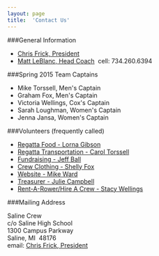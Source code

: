 ```yaml
---
layout: page
title:  'Contact Us'
---
```

###General Information

  - [Chris Frick, President](mailto:christopherdfrick@gmail.com)
  - [Matt LeBlanc, Head Coach](mailto:boatrepair@comcast.net)  cell: 734.260.6394 


###Spring 2015 Team Captains

  - Mike Torssell, Men's Captain
  - Graham Fox, Men's Captain
  - Victoria Wellings, Cox's Captain  
  - Sarah Loughman, Women's Captain
  - Jenna Jansa, Women's Captain


###Volunteers (frequently called)

  -  [Regatta Food - Lorna Gibson](mailto:lornasgibson@yahoo.com)   
  -  [Regatta Transportation - Carol Torssell](mailto:catorssell@gmail.com)  
  -  [Fundraising - Jeff Ball](mailto:jaball50@gmail.com)   
  -  [Crew Clothing - Shelly Fox](mailto:shellyfox322@yahoo.com)  
  -  [Website - Mike Ward](mailto:mike@wardfam.org)   
  -  [Treasurer - Julie Campbell](mailto:julie.campbell@hotmail.com)   
  -  [Rent-A-Rower/Hire A Crew - Stacy Wellings](mailto:stacywellings@gmail.com)


###Mailing Address

Saline Crew  
c/o Saline High School  
1300 Campus Parkway   
Saline, MI  48176  
email: [Chris Frick, President](mailto:christopherdfrick@gmail.com)